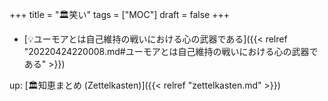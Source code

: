 +++
title = "🏛笑い"
tags = ["MOC"]
draft = false
+++

-   [💡ユーモアとは自己維持の戦いにおける心の武器である]({{< relref "20220424220008.md#ユーモアとは自己維持の戦いにおける心の武器である" >}})

up: [🏛知恵まとめ (Zettelkasten)]({{< relref "zettelkasten.md" >}})
